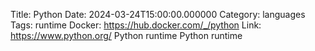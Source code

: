 Title: Python
Date: 2024-03-24T15:00:00.000000
Category: languages
Tags: runtime
Docker: https://hub.docker.com/_/python
Link: https://www.python.org/
Python runtime
Python runtime
